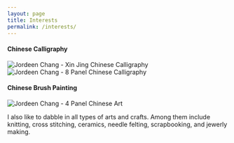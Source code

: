 ```yaml
---
layout: page
title: Interests
permalink: /interests/
---
```


#### Chinese Calligraphy

<img src="http://chineseperformingarts.net/contents/competition/painting/2010/images/53.jpg" alt="Jordeen Chang - Xin Jing Chinese Calligraphy"/>

<img src="{{ site.baseurl }}/images/8panel.jpg" alt="Jordeen Chang - 8 Panel Chinese Calligraphy"/>

#### Chinese Brush Painting

<img src="{{ site.baseurl }}/images/4seasons.jpg" alt="Jordeen Chang - 4 Panel Chinese Art"/>

I also like to dabble in all types of arts and crafts. Among them include knitting, cross stitching, ceramics, needle felting, scrapbooking, and jewerly making. 